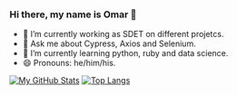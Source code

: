 ### Hi there, my name is Omar  👋

- 🔭 I’m currently working as SDET on different projetcs.
- 💬 Ask me about Cypress, Axios and Selenium.
- 🌱 I’m currently learning python, ruby and data science.
- 😄 Pronouns: he/him/his.

[![My GitHub Stats](https://github-readme-stats.vercel.app/api/?username=OmChng&count_private=true&theme=tokyonight&showicons=true)]()
[![Top Langs](https://github-readme-stats.vercel.app/api/top-langs/?username=OmChng&theme=tokyonight&langs_count=5)](https://github.com/anuraghazra/github-readme-stats)
<!--
[![My GitHub Language Stats](https://github-readme-stats.vercel.app/api/top-langs/?username=OmChng&langs_count=5&theme=tokyonight)]()
-->

<!--
**OmChng/OmChng** is a ✨ _special_ ✨ repository because its `README.md` (this file) appears on your GitHub profile.

Here are some ideas to get you started:

- 🔭 I’m currently working on ...
- 🌱 I’m currently learning ...
- 👯 I’m looking to collaborate on ...
- 🤔 I’m looking for help with ...
- 💬 Ask me about ...
- 📫 How to reach me: ...
- 😄 Pronouns: ...
- ⚡ Fun fact: ...
-->
